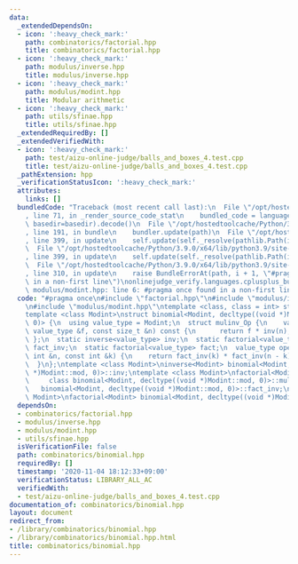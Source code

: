 ```yaml
---
data:
  _extendedDependsOn:
  - icon: ':heavy_check_mark:'
    path: combinatorics/factorial.hpp
    title: combinatorics/factorial.hpp
  - icon: ':heavy_check_mark:'
    path: modulus/inverse.hpp
    title: modulus/inverse.hpp
  - icon: ':heavy_check_mark:'
    path: modulus/modint.hpp
    title: Modular arithmetic
  - icon: ':heavy_check_mark:'
    path: utils/sfinae.hpp
    title: utils/sfinae.hpp
  _extendedRequiredBy: []
  _extendedVerifiedWith:
  - icon: ':heavy_check_mark:'
    path: test/aizu-online-judge/balls_and_boxes_4.test.cpp
    title: test/aizu-online-judge/balls_and_boxes_4.test.cpp
  _pathExtension: hpp
  _verificationStatusIcon: ':heavy_check_mark:'
  attributes:
    links: []
  bundledCode: "Traceback (most recent call last):\n  File \"/opt/hostedtoolcache/Python/3.9.0/x64/lib/python3.9/site-packages/onlinejudge_verify/documentation/build.py\"\
    , line 71, in _render_source_code_stat\n    bundled_code = language.bundle(stat.path,\
    \ basedir=basedir).decode()\n  File \"/opt/hostedtoolcache/Python/3.9.0/x64/lib/python3.9/site-packages/onlinejudge_verify/languages/cplusplus.py\"\
    , line 191, in bundle\n    bundler.update(path)\n  File \"/opt/hostedtoolcache/Python/3.9.0/x64/lib/python3.9/site-packages/onlinejudge_verify/languages/cplusplus_bundle.py\"\
    , line 399, in update\n    self.update(self._resolve(pathlib.Path(included), included_from=path))\n\
    \  File \"/opt/hostedtoolcache/Python/3.9.0/x64/lib/python3.9/site-packages/onlinejudge_verify/languages/cplusplus_bundle.py\"\
    , line 399, in update\n    self.update(self._resolve(pathlib.Path(included), included_from=path))\n\
    \  File \"/opt/hostedtoolcache/Python/3.9.0/x64/lib/python3.9/site-packages/onlinejudge_verify/languages/cplusplus_bundle.py\"\
    , line 310, in update\n    raise BundleErrorAt(path, i + 1, \"#pragma once found\
    \ in a non-first line\")\nonlinejudge_verify.languages.cplusplus_bundle.BundleErrorAt:\
    \ modulus/modint.hpp: line 6: #pragma once found in a non-first line\n"
  code: "#pragma once\n#include \"factorial.hpp\"\n#include \"modulus/inverse.hpp\"\
    \n#include \"modulus/modint.hpp\"\ntemplate <class, class = int> struct binomial;\n\
    template <class Modint>\nstruct binomial<Modint, decltype((void *)Modint::mod,\
    \ 0)> {\n  using value_type = Modint;\n  struct mulinv_Op {\n    value_type operator()(const\
    \ value_type &f, const size_t &n) const {\n      return f * inv(n);\n    }\n \
    \ };\n  static inverse<value_type> inv;\n  static factorial<value_type, mulinv_Op>\
    \ fact_inv;\n  static factorial<value_type> fact;\n  value_type operator()(const\
    \ int &n, const int &k) {\n    return fact_inv(k) * fact_inv(n - k) * fact(n);\n\
    \  }\n};\ntemplate <class Modint>\ninverse<Modint> binomial<Modint, decltype((void\
    \ *)Modint::mod, 0)>::inv;\ntemplate <class Modint>\nfactorial<Modint,\n     \
    \     class binomial<Modint, decltype((void *)Modint::mod, 0)>::mulinv_Op>\n \
    \   binomial<Modint, decltype((void *)Modint::mod, 0)>::fact_inv;\ntemplate <class\
    \ Modint>\nfactorial<Modint> binomial<Modint, decltype((void *)Modint::mod, 0)>::fact;\n"
  dependsOn:
  - combinatorics/factorial.hpp
  - modulus/inverse.hpp
  - modulus/modint.hpp
  - utils/sfinae.hpp
  isVerificationFile: false
  path: combinatorics/binomial.hpp
  requiredBy: []
  timestamp: '2020-11-04 18:12:33+09:00'
  verificationStatus: LIBRARY_ALL_AC
  verifiedWith:
  - test/aizu-online-judge/balls_and_boxes_4.test.cpp
documentation_of: combinatorics/binomial.hpp
layout: document
redirect_from:
- /library/combinatorics/binomial.hpp
- /library/combinatorics/binomial.hpp.html
title: combinatorics/binomial.hpp
---
```

